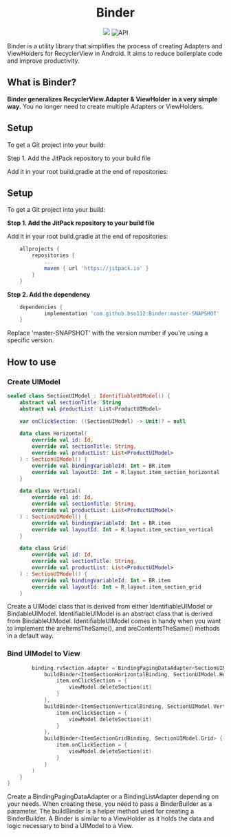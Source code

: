 <h1 align="center">Binder</h1>

<p align="center">
<img src="https://img.shields.io/badge/-Android-FA7343?style=flat&logo=Android"/>
<img alt="API" src="https://img.shields.io/badge/API-21%2B-brightgreen.svg?style=flat"/>
</p>

Binder is a utility library that simplifies the process of creating Adapters and ViewHolders for RecyclerView in Android. It aims to reduce boilerplate code and improve productivity.

## What is Binder?
**Binder generalizes RecyclerView.Adapter & ViewHolder in a very simple way.**
You no longer need to create multiple Adapters or ViewHolders.

## Setup
To get a Git project into your build:

Step 1. Add the JitPack repository to your build file

Add it in your root build.gradle at the end of repositories:
## Setup
To get a Git project into your build:

**Step 1. Add the JitPack repository to your build file**

Add it in your root build.gradle at the end of repositories:

```groovy
	allprojects {
		repositories {
			...
			maven { url 'https://jitpack.io' }
		}
	}
```
 
**Step 2. Add the dependency**
```groovy
	dependencies {
	        implementation 'com.github.bso112:Binder:master-SNAPSHOT'
	}
```
Replace 'master-SNAPSHOT' with the version number if you're using a specific version.
## How to use
### Create UIModel
```kotlin
sealed class SectionUIModel : IdentifiableUIModel() {
    abstract val sectionTitle: String
    abstract val productList: List<ProductUIModel>

    var onClickSection: ((SectionUIModel) -> Unit)? = null

    data class Horizontal(
        override val id: Id,
        override val sectionTitle: String,
        override val productList: List<ProductUIModel>
    ) : SectionUIModel() {
        override val bindingVariableId: Int = BR.item
        override val layoutId: Int = R.layout.item_section_horizontal
    }

    data class Vertical(
        override val id: Id,
        override val sectionTitle: String,
        override val productList: List<ProductUIModel>
    ) : SectionUIModel() {
        override val bindingVariableId: Int = BR.item
        override val layoutId: Int = R.layout.item_section_vertical
    }

    data class Grid(
        override val id: Id,
        override val sectionTitle: String,
        override val productList: List<ProductUIModel>
    ) : SectionUIModel() {
        override val bindingVariableId: Int = BR.item
        override val layoutId: Int = R.layout.item_section_grid
    }
```
Create a UIModel class that is derived from either IdentifiableUIModel or BindableUIModel. 
IdentifiableUIModel is an abstract class that is derived from BindableUIModel.
IdentifiableUIModel comes in handy when you want to implement the areItemsTheSame(), and areContentsTheSame() methods in a default way.
</br>
### Bind UIModel to View
```kotlin
        binding.rvSection.adapter = BindingPagingDataAdapter<SectionUIModel>(
            buildBinder<ItemSectionHorizontalBinding, SectionUIModel.Horizontal> { item ->
                item.onClickSection = {
                    viewModel.deleteSection(it)
                }
            },
            buildBinder<ItemSectionVerticalBinding, SectionUIModel.Vertical> { item ->
                item.onClickSection = {
                    viewModel.deleteSection(it)
                }
            },
            buildBinder<ItemSectionGridBinding, SectionUIModel.Grid> { item ->
                item.onClickSection = {
                    viewModel.deleteSection(it)
                }
            }
        )
    }
}
```
Create a BindingPagingDataAdapter or a BindingListAdapter depending on your needs. 
When creating these, you need to pass a BinderBuilder as a parameter. 
The buildBinder is a helper method used for creating a BinderBuilder. 
A Binder is similar to a ViewHolder as it holds the data and logic necessary to bind a UIModel to a View.


